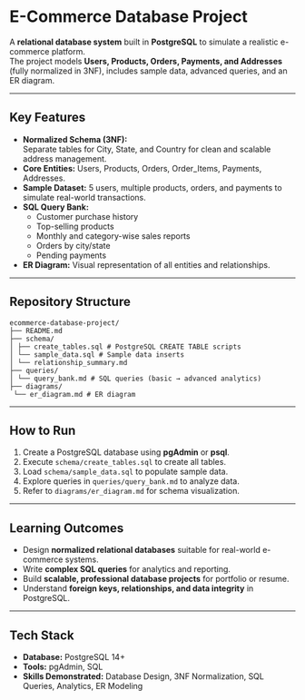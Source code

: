 # E-Commerce Database Project

A **relational database system** built in **PostgreSQL** to simulate a realistic e-commerce platform.  
The project models **Users, Products, Orders, Payments, and Addresses** (fully normalized in 3NF), includes sample data, advanced queries, and an ER diagram.

---

## Key Features

- **Normalized Schema (3NF):**  
  Separate tables for City, State, and Country for clean and scalable address management.
- **Core Entities:** Users, Products, Orders, Order_Items, Payments, Addresses.
- **Sample Dataset:** 5 users, multiple products, orders, and payments to simulate real-world transactions.
- **SQL Query Bank:**  
  - Customer purchase history  
  - Top-selling products  
  - Monthly and category-wise sales reports  
  - Orders by city/state  
  - Pending payments
- **ER Diagram:** Visual representation of all entities and relationships.

---

## Repository Structure

    ecommerce-database-project/
    ├── README.md
    ├── schema/
    │ ├── create_tables.sql # PostgreSQL CREATE TABLE scripts
    │ └── sample_data.sql # Sample data inserts
    │ └── relationship_summary.md
    ├── queries/
    │ └── query_bank.md # SQL queries (basic → advanced analytics)
    ├── diagrams/
     └── er_diagram.md # ER diagram

---

## How to Run

1. Create a PostgreSQL database using **pgAdmin** or **psql**.  
2. Execute `schema/create_tables.sql` to create all tables.  
3. Load `schema/sample_data.sql` to populate sample data.  
4. Explore queries in `queries/query_bank.md` to analyze data.  
5. Refer to `diagrams/er_diagram.md` for schema visualization.

---

## Learning Outcomes

- Design **normalized relational databases** suitable for real-world e-commerce systems.  
- Write **complex SQL queries** for analytics and reporting.  
- Build **scalable, professional database projects** for portfolio or resume.  
- Understand **foreign keys, relationships, and data integrity** in PostgreSQL.

---

## Tech Stack

- **Database:** PostgreSQL 14+  
- **Tools:** pgAdmin, SQL  
- **Skills Demonstrated:** Database Design, 3NF Normalization, SQL Queries, Analytics, ER Modeling
